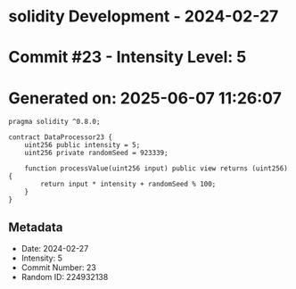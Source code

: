 ﻿# solidity Development - 2024-02-27
# Commit #23 - Intensity Level: 5
# Generated on: 2025-06-07 11:26:07
```solidity
pragma solidity ^0.8.0;

contract DataProcessor23 {
    uint256 public intensity = 5;
    uint256 private randomSeed = 923339;

    function processValue(uint256 input) public view returns (uint256) {
        return input * intensity + randomSeed % 100;
    }
}
```
## Metadata
- Date: 2024-02-27
- Intensity: 5
- Commit Number: 23
- Random ID: 224932138
